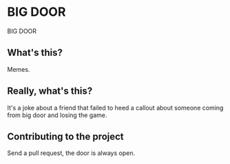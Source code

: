 # BIG DOOR

BIG DOOR

## What's this?

Memes. 

## Really, what's this? 

It's a joke about a friend that failed to heed a callout about someone coming from big door and losing the game. 

## Contributing to the project

Send a pull request, the door is always open. 

